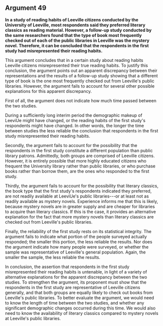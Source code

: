 
Argument 49
---------------------------

**In a study of reading habits of Leeville citizens conducted by the University of Leeville, most
respondents said they preferred literary classics as reading material. However, a follow-up
study conducted by the same researchers found that the type of book most frequently checked
out of each of the public libraries in Leeville was the mystery novel. Therefore, it can be
concluded that the respondents in the first study had misrepresented their reading habits.**

This argument concludes that in a certain study about reading habits Leeville citizens
misrepresented their true reading habits. To justify this conclusion, the argument points out an
apparent discrepancy between their representations and the results of a follow-up study
showing that a different type of book is the one most frequently checked out from Leeville's
public libraries. However, the argument fails to account for several other possible explanations
for this apparent discrepancy.

First of all, the argument does not indicate how much time passed between the two studies.

During a sufficiently long interim period the demographic makeup of LeeviUe might have
changed, or the reading habits of the first study's respondents might have changed. In other
words, the longer the time between studies the less reliable the conclusion that respondents in
the first study misrepresented their reading habits.

Secondly, the argument fails to account for the possibility that the respondents in the first
study constitute a different population than public library patrons. Admittedly, both groups are
comprised of Leeville citizens. However, it is entirely possible that more highly educated
citizens who frequent the University library rather than public libraries, or who purchase books
rather than borrow them, are the ones who responded to the first study.

Thirdly, the argument fails to account for the possibility that literary classics, the book type
that the first study's respondents indicated they preferred, are not readily available at
LeeviUe's public libraries---or at least not as readily available as mystery novels. Experience
informs me that this is likely, because mystery novels are in greater supply and are cheaper for
libraries to acquire than literary classics. If this is the case, it provides an alternative
explanation for the fact that more mystery novels than literary classics are checked out from
Leeville's public libraries.

Finally, the reliability of the first study rests on its statistical integrity. The argument fails to
indicate what portion of the people surveyed actually responded; the smaller this portion, the
less reliable the results. Nor does the argument indicate how many people were surveyed, or
whether the sample was representative of Leeville's general population. Again, the smaller the
sample, the less reliable the results.

In conclusion, the assertion that respondents in the first study misrepresented their reading
habits is untenable, in light of a variety of alternative explanations for the apparent discrepancy
between the two studies. To strengthen the argument, its proponent must show that the
respondents in the first study are representative of Leeville citizens generally, and that both
groups are equally likely to check out books from Leeville's public libraries. To better evaluate
the argument, we would need to know the length of time between the two studies, and whether
any significant demographic changes occurred during this time. We would also need to know
the availability of literary classics compared to mystery novels at Leeville's public libraries.

